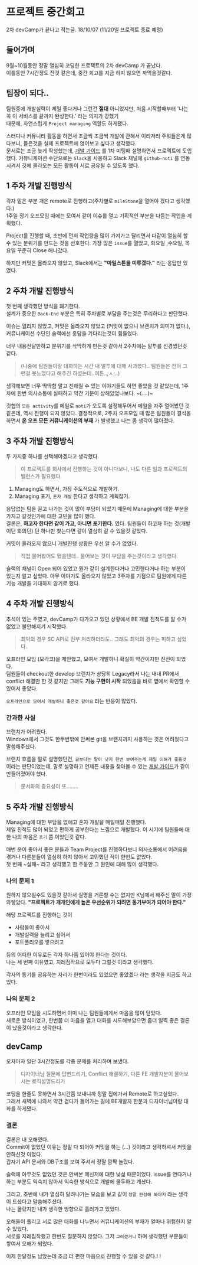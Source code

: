 # 프로젝트 중간회고

2차 devCamp가 끝나고 적는글. 18/10/07
(11/20일 프로젝트 종료 예정)

## 들어가며

9월~10월동안 정말 열심히 코딩한 프로젝트의 2차 devCamp 가 끝났다.  
이틀동안 7시간정도 잔것 같은데, 중간 회고를 지금 하지 않으면 까먹을것같다.  

## 팀장이 되다.. 
팀원중에 개발실력이 제일 좋다거나 그런건 **절대** 아니었지만, 처음 시작할때부터 '나는 꼭 이 서비스를 끝까지 완성한다.' 라는 의지가 강했기   
때문에, 자연스럽게 `Project managing` 역할도 하게됐다. 

스터디나 커뮤니티 활동을 하면서 조금씩 조금씩 개발에 관해서 이리저리 주워들은게 많다보니, 들은것을 실제 프로젝트에 얹어보고 싶다고 생각했다.  
문서로는 조금 늦게 작성했는데, [개발 가이드](https://github.com/YAPP13-4/semi-basement-DevelopGuide) 를 1차 미팅때 설명하면서 프로젝트에 도입했다. 
커뮤니케이션 수단으로는 `Slack`을 사용하고 Slack 채널에 `github-noti` 를 연동시켜서 깃에 올라오는 모든 활동이 서로 공유될 수 있도록 했다.  

## 1 주차 개발 진행방식

각자 맡은 부분 개은 remote로 진행하고(주차별로 `mileStone`을 열어야 겠다고 생각했다.)  
1주일 정기 오프모임 때에는 모여서 같이 이슈를 열고 기획적인 부분을 다듬는 작업을 계획했다.  

Project를 진행할 때, 초반에 먼저 작업량을 많이 가져가고 달리면서 다같이 열심히 할 수 있는 분위기를 만드는 것을 선호한다. 
가장 많은 `issue`를 열었고, 화요일 ,수요일, 목요일 꾸준히 Close 해나갔다. 

하지만 커밋은 올라오지 않았고, Slack에서는 **"마일스톤을 미루겠다."** 라는 응답만 있었다.  

## 2 주차 개발 진행방식 

첫 번째 생각했던 방식을 폐기한다.  
설계가 중요한 `Back-End` 부분은 특히 주차별로 부담을 주는것은 무리하다고 판단했다.  

이슈는 열리지 않았고, 커밋은 올라오지 않았고 (커밋이 없으니 브랜치가 의미가 없다.), 커뮤니케이션 수단인 슬랙에선 응답을 기다리는것이 힘들었다. 

너무 내용전달만하고 분위기를 삭막하게 만든것 같아서 2주차에는 말투를 신경썼던것 같다. 
> (나중에 팀원들이랑 대화하는 시간  내 말투에 대해 사과했다.. 팀원들은 전혀 그런걸 못느꼈다고 해주긴 하셨는데..여튼..;ㅅ;..)

생각해보면 너무 딱딱함 말고 친해질 수 있는 이야기들도 하면 좋았을 것 같았는데, 1주차에 한번 의사소통에 실패하고 약간 기분이 상해있었나보다. ~(....)~

깃헙의 `모든 activity`를 메일로 `noti`가 오도록 설정해두어서 메일을 자주 열어봤던 것 같은데, 역시 진행이 되지 않았다. 
결정적으로, 2주차 오프모임 때 많은 팀원들이 결석을 하면서 **온 오프 모든 커뮤니케이션의 부재** 가 발생했고 나는 좀 생각이 많아졌다. 

## 3 주차 개발 진행방식

두 가지중 하나를 선택해야겠다고 생각했다.  
> 이 프로젝트를 회사에서 진행하는 것이 아니다보니, 나도 다른 일과 프로젝트의 밸런스가 필요했다.  

1. Managing도 하면서, 가장 주도적으로 개발하기.
2. Managing 포기, `혼자 개발` 한다고 생각하고 계획잡기. 

응답없는 팀을 끌고 나가는 것이 많이 부담이 되었기 때문에 Managing에 대한 부분을 가지고 갈것인가에 대한 고민을 많이 했다.  
결론은, **하고자 한다면 같이 가고, 아니면 포기한다.** 였다. 팀원들이 하고자 하는 것(개발이던 회의던) 단 하나만 찾는다면 같이 열심히 갈 수 있을것 같았다. 
  
커밋이 올라오지 않으니 개발진행 상황은 우선 알 수가 없었다.  
> 직접 물어봤어도 됐을텐데.. 물어보는 것이 부담을 주는것이라고 생각했다. 

슬랙의 채널이 Open 되어 있었고 뭔가 같이 설계한다거나 고민한다거나 하는 부분이 있는지 알고 싶었다. 
아무 이야기도 올라오지 않았고 3주차를 기점으로 팀원에게 다른 기능 개발을 기대하지 않기로 했다.  

## 4 주차 개발 진행방식

추석이 있는 주였고, devCamp가 다가오고 있던 상황에서 BE 개발 진척도를 알 수가 없었고 불안해지기 시작했다.  
> 최악의 경우 SC API로 전부 처리하더라도.. 그래도 최악의 경우는 피하고 싶었다. 

오프라인 모임 (모각코)을 제안했고, 모여서 개발하니 확실히 약간이지만 진전이 되었다.  
팀원들이 checkout한 develop 브랜치가 상당히 Legacy라서 나는 내내 PR에서 conflict 해결만 한 것 같지만 그래도 **기능 구현이 시작** 되었음을 바로 옆에서 확인할 수 있어서 좋았다. 

`오프라인으로 모여서 개발하니 좋은것 같아요` 라는 반응이 많았다. 

### 간과한 사실 

브랜치가 어려웠다.  
Windows에서 그것도 한두번밖에 안써본 git을 브랜치까지 사용하는 것은 어려웠다고 말씀해주셨다.  

브랜치 흐름을 말로 설명했던건, `글보다는 말이 낫지 한번 보여주는게 제일 이해가 좋을것` 이라는 판단이었는데, 말로 설명하고 언제든 내용을 찾아볼 수 있는 [개발 가이드](https://github.com/YAPP13-4/semi-basement-DevelopGuide)가 같이 만들어졌어야 했다.  
> 문서화의 중요성이 또........ 

## 5 주차 개발 진행방식 

Managing에 대한 부담을 없애고 혼자 개발을 매일매일 진행했다.  
제일 진척도 많이 되었고 편하게 공부한다는 느낌으로 개발했다. 
이 시기에 팀원들에 대한 나의 마음은 `포기` 쯤 이었던것 같다.  

매번 운이 좋아서 좋은 분들과 Team Project를 진행하다보니 의사소통에서 어려움을 겪거나 다른분들이 열심히 하지 않아서 고민했던 적이 한번도 없었다.  
첫 번째 ~실패~ 라고 생각했고 한 주동안 그 원인에 대해 많이 생각했다.  

### 나의 문제 1

원하지 않으실수도 있을것 같아서 실명을 거론할 수는 없지만 K님께서 해주신 말이 가장 와닿았다. 
**"프로젝트가 개개인에게 높은 우선순위가 되려면 동기부여가 되어야 한다."**  

해당 프로젝트를 진행하는 것이
* 사람들이 좋아서
* 개발실력을 늘리고 싶어서
* 포트폴리오를 쌓으려고

등의 어떠한 이유로든 각자 하나쯤 있어야 한다는 것이다.  
나는 세 번째 이유였고, 지레짐작으로 모두다 그럴것 이라고 생각했다. 

각자의 동기를 공유하는 자리가 한번이라도 있었으면 좋았겠다 라는 생각을 지금도 하고 있다.  

### 나의 문제 2
오프라인 모임을 시도하면서 이미 나는 팀원들에게서 마음을 많이 닫았다.  
새로운 방식이었고, 한번쯤 더 마음을 열고 대화를 시도해보았으면 좀더 일찍 좋은 결론이 났을것이라고 생각한다.  

## devCamp

오자마자 일단 3시간정도를 각종 문제를 처리하며 보냈다.  
> 디자이너님 질문에 답변드리기, Conflict 해결하기, 다른 FE 개발자분이 물어보시는 로직설명드리기  

코딩을 한줄도 못하면서 3시간쯤 보내니까 정말 집에가서 Remote로 하고싶었다.  
그래서 새벽에 나와서 약간 걷다가 들어가는 길에 BE개발자 한분과 디자이너님이랑 대화를 하게됐다. 

### 결론

결론은 내 오해였다.  
Commit이 없었던 이유는 정말 다 되어야 커밋을 하는 (...) 것이라고 생각하셔서 커밋을 안하신것 이었다.  
갑자기 API 문서와 DB구조를 보여 주셔서 정말 깜짝 놀랐다.  

슬랙에 아무것도 없었던 것은 안써본 메신저에 대한 낯섦 때문이었다. issue를 연다거나 하는 부분도 익숙치 않아서 익숙한 방식으로 개발에 몰두하고 계셨다.  

그리고, 초반에 내가 열심히 달려나가는 모습을 보고 같이 `정말 완성해 봐야지` 라는 생각이 드셨다고 말씀해주셨다.  
나는 몰랐지만 내가 생각한 방향으로 흘러가고 있었다.  

오해들이 풀리고 서로 많은 대화를 나누면서 커뮤니케이션의 부재가 얼마나 위험한지 알 수 있었다.  
서로를 지레짐작했고 한번도 질문하지 않았다. 그저 `그러겠거니` 하며 생각했던 부분들이 쌓여서 오해가 되었다.  

이제 한달정도 남았는데 조금 더 편한 마음으로 진행할 수 있을 것 같다.! ! 
